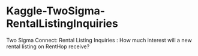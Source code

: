 # Kaggle-TwoSigma-RentalListingInquiries
Two Sigma Connect: Rental Listing Inquiries : How much interest will a new rental listing on RentHop receive?
